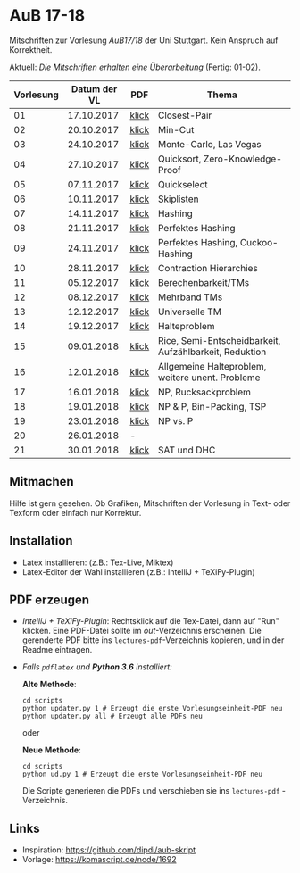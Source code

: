 # AuB 17-18

Mitschriften zur Vorlesung *AuB17/18* der Uni Stuttgart. Kein Anspruch auf Korrektheit.

Aktuell: *Die Mitschriften erhalten eine Überarbeitung* (Fertig: 01-02).


|Vorlesung      | Datum der VL |PDF                                    |Thema
|---------------|--------------|---------------------------------------|----------------------------------
|01             |17.10.2017    |[klick](lectures-pdf/lecture01.pdf)    |Closest-Pair
|02             |20.10.2017    |[klick](lectures-pdf/lecture02.pdf)    |Min-Cut
|03             |24.10.2017    |[klick](lectures-pdf/lecture03.pdf)    |Monte-Carlo, Las Vegas
|04             |27.10.2017    |[klick](lectures-pdf/lecture04.pdf)    |Quicksort, Zero-Knowledge-Proof
|05             |07.11.2017    |[klick](lectures-pdf/lecture05.pdf)    |Quickselect
|06             |10.11.2017    |[klick](lectures-pdf/lecture06.pdf)    |Skiplisten
|07             |14.11.2017    |[klick](lectures-pdf/lecture07.pdf)    |Hashing
|08             |21.11.2017    |[klick](lectures-pdf/lecture08.pdf)    |Perfektes Hashing
|09             |24.11.2017    |[klick](lectures-pdf/lecture09.pdf)    |Perfektes Hashing, Cuckoo-Hashing
|10             |28.11.2017    |[klick](lectures-pdf/lecture10.pdf)    |Contraction Hierarchies
|11             |05.12.2017    |[klick](lectures-pdf/lecture11.pdf)    |Berechenbarkeit/TMs
|12             |08.12.2017    |[klick](lectures-pdf/lecture12.pdf)    |Mehrband TMs
|13             |12.12.2017    |[klick](lectures-pdf/lecture13.pdf)    |Universelle TM
|14             |19.12.2017    |[klick](lectures-pdf/lecture14.pdf)    |Halteproblem
|15             |09.01.2018    |[klick](lectures-pdf/lecture15.pdf)    |Rice, Semi-Entscheidbarkeit, Aufzählbarkeit, Reduktion
|16             |12.01.2018    |[klick](lectures-pdf/lecture16.pdf)    |Allgemeine Halteproblem, weitere unent. Probleme
|17             |16.01.2018    |[klick](lectures-pdf/lecture17.pdf)    |NP, Rucksackproblem
|18             |19.01.2018    |[klick](lectures-pdf/lecture18.pdf)    |NP & P, Bin-Packing, TSP
|19             |23.01.2018    |[klick](lectures-pdf/lecture19.pdf)    |NP vs. P
|20             |26.01.2018    |-                                      |
|21             |30.01.2018    |[klick](lectures-pdf/lecture21.pdf)    |SAT und DHC


## Mitmachen
Hilfe ist gern gesehen. Ob Grafiken, Mitschriften der Vorlesung in Text- oder Texform oder einfach nur Korrektur.

## Installation
- Latex installieren: (z.B.: Tex-Live, Miktex)
- Latex-Editor der Wahl installieren (z.B.: IntelliJ + TeXiFy-Plugin)

## PDF erzeugen
* *IntelliJ + TeXiFy-Plugin*: Rechtsklick auf die Tex-Datei, dann auf "Run" klicken. Eine PDF-Datei sollte im *out*-Verzeichnis erscheinen.
Die gerenderte PDF bitte ins `lectures-pdf`-Verzeichnis kopieren, und in der Readme eintragen.

* *Falls `pdflatex` und **Python 3.6** installiert:*

    **Alte Methode**:
    ```
    cd scripts
    python updater.py 1 # Erzeugt die erste Vorlesungseinheit-PDF neu
    python updater.py all # Erzeugt alle PDFs neu
    ```

    oder

    **Neue Methode**:
    ```
    cd scripts
    python ud.py 1 # Erzeugt die erste Vorlesungseinheit-PDF neu
    ```

    Die Scripte generieren die PDFs und verschieben sie ins `lectures-pdf` - Verzeichnis.

## Links
- Inspiration: https://github.com/dipdi/aub-skript
- Vorlage: https://komascript.de/node/1692


